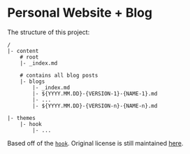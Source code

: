 # Personal Website + Blog

The structure of this project:
```
/
|- content
    # root
    |- _index.md

    # contains all blog posts
    |- blogs
        |- _index.md
        |- ${YYYY.MM.DD}-{VERSION-1}-{NAME-1}.md
        |- ...
        |- ${YYYY.MM.DD}-{VERSION-n}-{NAME-n}.md

|- themes
    |- hook
        |- ...
```

Based off of the [`hook`](https://www.getzola.org/themes/hook).
Original license is still maintained [here](./themes/hook/LICENSE.md).
